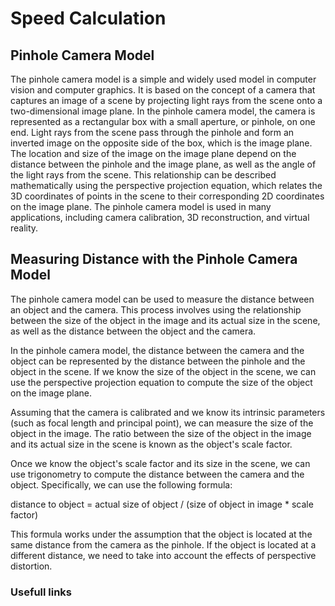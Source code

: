 # Speed Calculation

## Pinhole Camera Model

The pinhole camera model is a simple and widely used model in computer vision
and computer graphics. It is based on the concept of a camera that captures an
image of a scene by projecting light rays from the scene onto a two-dimensional
image plane. In the pinhole camera model, the camera is represented as a
rectangular box with a small aperture, or pinhole, on one end. Light rays from
the scene pass through the pinhole and form an inverted image on the opposite
side of the box, which is the image plane. The location and size of the image on
the image plane depend on the distance between the pinhole and the image plane,
as well as the angle of the light rays from the scene. This relationship can be
described mathematically using the perspective projection equation, which
relates the 3D coordinates of points in the scene to their corresponding 2D
coordinates on the image plane. The pinhole camera model is used in many
applications, including camera calibration, 3D reconstruction, and virtual
reality.

## Measuring Distance with the Pinhole Camera Model

The pinhole camera model can be used to measure the distance between an object
and the camera. This process involves using the relationship between the size of
the object in the image and its actual size in the scene, as well as the
distance between the object and the camera.

In the pinhole camera model, the distance between the camera and the object can
be represented by the distance between the pinhole and the object in the scene.
If we know the size of the object in the scene, we can use the perspective
projection equation to compute the size of the object on the image plane.

Assuming that the camera is calibrated and we know its intrinsic parameters
(such as focal length and principal point), we can measure the size of the
object in the image. The ratio between the size of the object in the image and
its actual size in the scene is known as the object's scale factor.

Once we know the object's scale factor and its size in the scene, we can use
trigonometry to compute the distance between the camera and the object.
Specifically, we can use the following formula:

distance to object = actual size of object / (size of object in image \* scale
factor)

This formula works under the assumption that the object is located at the same
distance from the camera as the pinhole. If the object is located at a different
distance, we need to take into account the effects of perspective distortion.

### Usefull links
